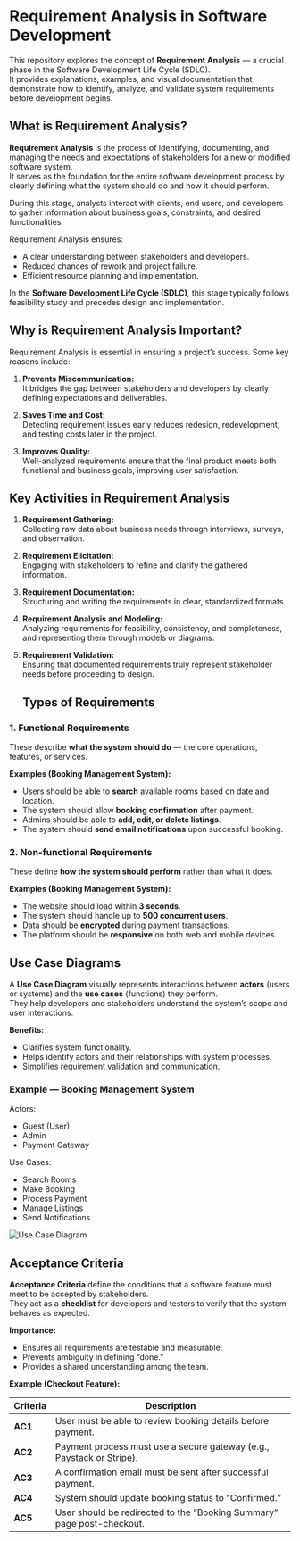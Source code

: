 # Requirement Analysis in Software Development

This repository explores the concept of **Requirement Analysis** — a crucial phase in the Software Development Life Cycle (SDLC).  
It provides explanations, examples, and visual documentation that demonstrate how to identify, analyze, and validate system requirements before development begins.

## What is Requirement Analysis?

**Requirement Analysis** is the process of identifying, documenting, and managing the needs and expectations of stakeholders for a new or modified software system.  
It serves as the foundation for the entire software development process by clearly defining what the system should do and how it should perform.

During this stage, analysts interact with clients, end users, and developers to gather information about business goals, constraints, and desired functionalities.

Requirement Analysis ensures:
- A clear understanding between stakeholders and developers.
- Reduced chances of rework and project failure.
- Efficient resource planning and implementation.

In the **Software Development Life Cycle (SDLC)**, this stage typically follows feasibility study and precedes design and implementation.

## Why is Requirement Analysis Important?

Requirement Analysis is essential in ensuring a project’s success. Some key reasons include:

1. **Prevents Miscommunication:**  
   It bridges the gap between stakeholders and developers by clearly defining expectations and deliverables.

2. **Saves Time and Cost:**  
   Detecting requirement issues early reduces redesign, redevelopment, and testing costs later in the project.

3. **Improves Quality:**  
   Well-analyzed requirements ensure that the final product meets both functional and business goals, improving user satisfaction.

## Key Activities in Requirement Analysis

1. **Requirement Gathering:**  
   Collecting raw data about business needs through interviews, surveys, and observation.

2. **Requirement Elicitation:**  
   Engaging with stakeholders to refine and clarify the gathered information.

3. **Requirement Documentation:**  
   Structuring and writing the requirements in clear, standardized formats.

4. **Requirement Analysis and Modeling:**  
   Analyzing requirements for feasibility, consistency, and completeness, and representing them through models or diagrams.

5. **Requirement Validation:**  
   Ensuring that documented requirements truly represent stakeholder needs before proceeding to design.

   ## Types of Requirements

### 1. Functional Requirements
These describe **what the system should do** — the core operations, features, or services.

**Examples (Booking Management System):**
- Users should be able to **search** available rooms based on date and location.
- The system should allow **booking confirmation** after payment.
- Admins should be able to **add, edit, or delete listings**.
- The system should **send email notifications** upon successful booking.

### 2. Non-functional Requirements
These define **how the system should perform** rather than what it does.

**Examples (Booking Management System):**
- The website should load within **3 seconds**.
- The system should handle up to **500 concurrent users**.
- Data should be **encrypted** during payment transactions.
- The platform should be **responsive** on both web and mobile devices.

## Use Case Diagrams

A **Use Case Diagram** visually represents interactions between **actors** (users or systems) and the **use cases** (functions) they perform.  
They help developers and stakeholders understand the system’s scope and user interactions.

**Benefits:**
- Clarifies system functionality.
- Helps identify actors and their relationships with system processes.
- Simplifies requirement validation and communication.

### Example — Booking Management System

Actors:
- Guest (User)
- Admin
- Payment Gateway

Use Cases:
- Search Rooms
- Make Booking
- Process Payment
- Manage Listings
- Send Notifications

![Use Case Diagram](alx-booking-uc.png)



## Acceptance Criteria

**Acceptance Criteria** define the conditions that a software feature must meet to be accepted by stakeholders.  
They act as a **checklist** for developers and testers to verify that the system behaves as expected.

**Importance:**
- Ensures all requirements are testable and measurable.  
- Prevents ambiguity in defining “done.”  
- Provides a shared understanding among the team.

**Example (Checkout Feature):**

| Criteria | Description |
|-----------|--------------|
| **AC1** | User must be able to review booking details before payment. |
| **AC2** | Payment process must use a secure gateway (e.g., Paystack or Stripe). |
| **AC3** | A confirmation email must be sent after successful payment. |
| **AC4** | System should update booking status to “Confirmed.” |
| **AC5** | User should be redirected to the “Booking Summary” page post-checkout. |


